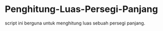 # Penghitung-Luas-Persegi-Panjang

script ini berguna untuk menghitung luas sebuah persegi panjang.
